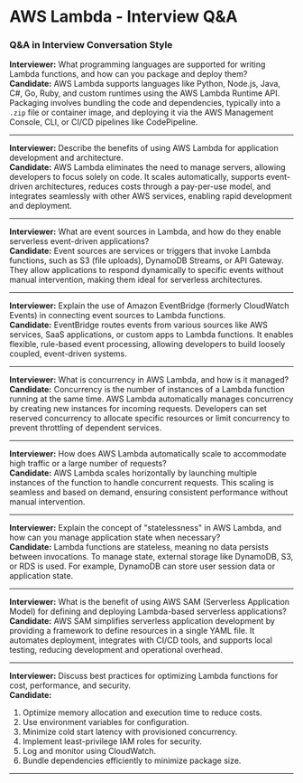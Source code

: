 # AWS Lambda - Interview Q&A

### **Q&A in Interview Conversation Style**

**Interviewer:** What programming languages are supported for writing Lambda functions, and how can you package and deploy them?  
**Candidate:** AWS Lambda supports languages like Python, Node.js, Java, C#, Go, Ruby, and custom runtimes using the AWS Lambda Runtime API. Packaging involves bundling the code and dependencies, typically into a `.zip` file or container image, and deploying it via the AWS Management Console, CLI, or CI/CD pipelines like CodePipeline.

---

**Interviewer:** Describe the benefits of using AWS Lambda for application development and architecture.  
**Candidate:** AWS Lambda eliminates the need to manage servers, allowing developers to focus solely on code. It scales automatically, supports event-driven architectures, reduces costs through a pay-per-use model, and integrates seamlessly with other AWS services, enabling rapid development and deployment.

---

**Interviewer:** What are event sources in Lambda, and how do they enable serverless event-driven applications?  
**Candidate:** Event sources are services or triggers that invoke Lambda functions, such as S3 (file uploads), DynamoDB Streams, or API Gateway. They allow applications to respond dynamically to specific events without manual intervention, making them ideal for serverless architectures.

---

**Interviewer:** Explain the use of Amazon EventBridge (formerly CloudWatch Events) in connecting event sources to Lambda functions.  
**Candidate:** EventBridge routes events from various sources like AWS services, SaaS applications, or custom apps to Lambda functions. It enables flexible, rule-based event processing, allowing developers to build loosely coupled, event-driven systems.

---

**Interviewer:** What is concurrency in AWS Lambda, and how is it managed?  
**Candidate:** Concurrency is the number of instances of a Lambda function running at the same time. AWS Lambda automatically manages concurrency by creating new instances for incoming requests. Developers can set reserved concurrency to allocate specific resources or limit concurrency to prevent throttling of dependent services.

---

**Interviewer:** How does AWS Lambda automatically scale to accommodate high traffic or a large number of requests?  
**Candidate:** AWS Lambda scales horizontally by launching multiple instances of the function to handle concurrent requests. This scaling is seamless and based on demand, ensuring consistent performance without manual intervention.

---

**Interviewer:** Explain the concept of "statelessness" in AWS Lambda, and how can you manage application state when necessary?  
**Candidate:** Lambda functions are stateless, meaning no data persists between invocations. To manage state, external storage like DynamoDB, S3, or RDS is used. For example, DynamoDB can store user session data or application state.

---

**Interviewer:** What is the benefit of using AWS SAM (Serverless Application Model) for defining and deploying Lambda-based serverless applications?  
**Candidate:** AWS SAM simplifies serverless application development by providing a framework to define resources in a single YAML file. It automates deployment, integrates with CI/CD tools, and supports local testing, reducing development and operational overhead.

---

**Interviewer:** Discuss best practices for optimizing Lambda functions for cost, performance, and security.  
**Candidate:**  
1. Optimize memory allocation and execution time to reduce costs.  
2. Use environment variables for configuration.  
3. Minimize cold start latency with provisioned concurrency.  
4. Implement least-privilege IAM roles for security.  
5. Log and monitor using CloudWatch.  
6. Bundle dependencies efficiently to minimize package size.

---

